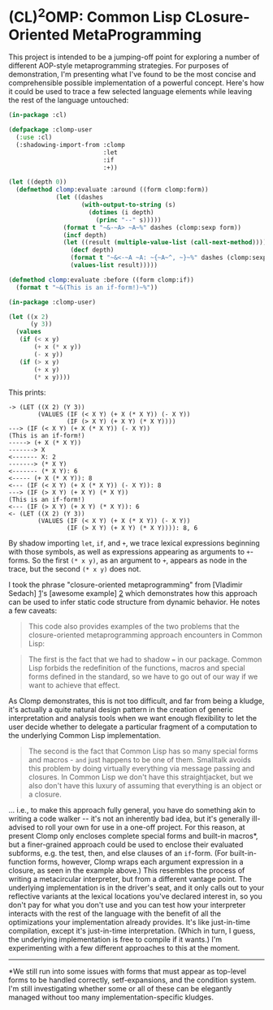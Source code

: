 (CL)<sup>2</sup>OMP: Common Lisp CLosure-Oriented MetaProgramming
=================================================================

This project is intended to be a jumping-off point for exploring a number of different AOP-style metaprogramming strategies. For purposes of demonstration, I'm presenting what I've found to be the most concise and comprehensible possible implementation of a powerful concept. Here's how it could be used to trace a few selected language elements while leaving the rest of the language untouched:

```lisp
(in-package :cl)

(defpackage :clomp-user
  (:use :cl)
  (:shadowing-import-from :clomp
                          :let
                          :if
                          :+))

(let ((depth 0))
  (defmethod clomp:evaluate :around ((form clomp:form))
             (let ((dashes
                    (with-output-to-string (s)
                      (dotimes (i depth)
                        (princ "--" s)))))
               (format t "~&-~A> ~A~%" dashes (clomp:sexp form))
               (incf depth)
               (let ((result (multiple-value-list (call-next-method))))
                 (decf depth)
                 (format t "~&<-~A ~A: ~{~A~^, ~}~%" dashes (clomp:sexp form) result)
                 (values-list result)))))

(defmethod clomp:evaluate :before ((form clomp:if))
  (format t "~&(This is an if-form!)~%"))

(in-package :clomp-user)

(let ((x 2)
      (y 3))
  (values
   (if (< x y)
       (+ x (* x y))
       (- x y))
   (if (> x y)
       (+ x y)
       (* x y))))
```

This prints:

```
-> (LET ((X 2) (Y 3))
        (VALUES (IF (< X Y) (+ X (* X Y)) (- X Y))
                (IF (> X Y) (+ X Y) (* X Y))))
---> (IF (< X Y) (+ X (* X Y)) (- X Y))
(This is an if-form!)
-----> (+ X (* X Y))
-------> X
<------- X: 2
-------> (* X Y)
<------- (* X Y): 6
<----- (+ X (* X Y)): 8
<--- (IF (< X Y) (+ X (* X Y)) (- X Y)): 8
---> (IF (> X Y) (+ X Y) (* X Y))
(This is an if-form!)
<--- (IF (> X Y) (+ X Y) (* X Y)): 6
<- (LET ((X 2) (Y 3))
        (VALUES (IF (< X Y) (+ X (* X Y)) (- X Y))
                (IF (> X Y) (+ X Y) (* X Y)))): 8, 6
```

By shadow importing `let`, `if`, and `+`, we trace lexical expressions beginning with those symbols, as well as expressions appearing as arguments to `+`-forms. So the first `(* x y)`, as an argument to `+`, appears as node in the trace, but the second `(* x y)` does not.

I took the phrase "closure-oriented metaprogramming" from [Vladimir Sedach] [1]'s [awesome example] [2] which demonstrates how this approach can be used to infer static code structure from dynamic behavior. He notes a few caveats:

> This code also provides examples of the two problems that the closure-oriented metaprogramming approach encounters in Common Lisp:

> The first is the fact that we had to shadow `=` in our package. Common Lisp forbids the redefinition of the functions, macros and special forms defined in the standard, so we have to go out of our way if we want to achieve that effect.

As Clomp demonstrates, this is not too difficult, and far from being a kludge, it's actually a quite natural design pattern in the creation of generic interpretation and analysis tools when we want enough flexibility to let the user decide whether to delegate a particular fragment of a computation to the underlying Common Lisp implementation.

> The second is the fact that Common Lisp has so many special forms and macros - `and` just happens to be one of them. Smalltalk avoids this problem by doing virtually everything via message passing and closures. In Common Lisp we don't have this straightjacket, but we also don't have this luxury of assuming that everything is an object or a closure.

... i.e., to make this approach fully general, you have do something akin to writing a code walker -- it's not an inherently bad idea, but it's generally ill-advised to roll your own for use in a one-off project. For this reason, at present Clomp only encloses complete special forms and built-in macros*, but a finer-grained approach could be used to enclose their evaluated subforms, e.g. the test, then, and else clauses of an `if`-form. (For built-in-function forms, however, Clomp wraps each argument expression in a closure, as seen in the example above.) This resembles the process of writing a metacircular interpreter, but from a different vantage point. The underlying implementation is in the driver's seat, and it only calls out to your reflective variants at the lexical locations you've declared interest in, so you don't pay for what you don't use and you can test how your interpreter interacts with the rest of the language with the benefit of all the optimizations your implementation already provides. It's like just-in-time compilation, except it's just-in-time interpretation. (Which in turn, I guess, the underlying implementation is free to compile if it wants.) I'm experimenting with a few different approaches to this at the moment.

---

*We still run into some issues with forms that must appear as top-level forms to be handled correctly, setf-expansions, and the condition system. I'm still investigating whether some or all of these can be elegantly managed without too many implementation-specific kludges.

[1]:https://github.com/vsedach
[2]:http://carcaddar.blogspot.com/2009/04/closure-oriented-metaprogramming-via.html
